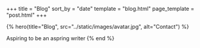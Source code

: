 +++
title = "Blog"
sort_by = "date"
template = "blog.html"
page_template = "post.html"
+++

{%
hero(title="Blog",
src="../static/images/avatar.jpg",
alt="Contact")
%}

Aspiring to be an aspring writer
{% end %}
